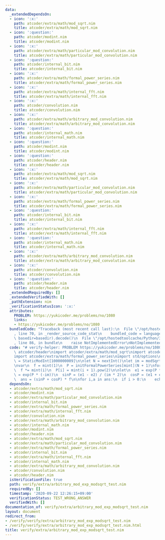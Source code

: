 ```yaml
---
data:
  _extendedDependsOn:
  - icon: ':x:'
    path: atcoder/extra/math/mod_sqrt.nim
    title: atcoder/extra/math/mod_sqrt.nim
  - icon: ':question:'
    path: atcoder/modint.nim
    title: atcoder/modint.nim
  - icon: ':x:'
    path: atcoder/extra/math/particular_mod_convolution.nim
    title: atcoder/extra/math/particular_mod_convolution.nim
  - icon: ':question:'
    path: atcoder/internal_bit.nim
    title: atcoder/internal_bit.nim
  - icon: ':x:'
    path: atcoder/extra/math/formal_power_series.nim
    title: atcoder/extra/math/formal_power_series.nim
  - icon: ':x:'
    path: atcoder/extra/math/internal_fft.nim
    title: atcoder/extra/math/internal_fft.nim
  - icon: ':x:'
    path: atcoder/convolution.nim
    title: atcoder/convolution.nim
  - icon: ':x:'
    path: atcoder/extra/math/arbitrary_mod_convolution.nim
    title: atcoder/extra/math/arbitrary_mod_convolution.nim
  - icon: ':question:'
    path: atcoder/internal_math.nim
    title: atcoder/internal_math.nim
  - icon: ':question:'
    path: atcoder/modint.nim
    title: atcoder/modint.nim
  - icon: ':question:'
    path: atcoder/header.nim
    title: atcoder/header.nim
  - icon: ':x:'
    path: atcoder/extra/math/mod_sqrt.nim
    title: atcoder/extra/math/mod_sqrt.nim
  - icon: ':x:'
    path: atcoder/extra/math/particular_mod_convolution.nim
    title: atcoder/extra/math/particular_mod_convolution.nim
  - icon: ':x:'
    path: atcoder/extra/math/formal_power_series.nim
    title: atcoder/extra/math/formal_power_series.nim
  - icon: ':question:'
    path: atcoder/internal_bit.nim
    title: atcoder/internal_bit.nim
  - icon: ':x:'
    path: atcoder/extra/math/internal_fft.nim
    title: atcoder/extra/math/internal_fft.nim
  - icon: ':question:'
    path: atcoder/internal_math.nim
    title: atcoder/internal_math.nim
  - icon: ':x:'
    path: atcoder/extra/math/arbitrary_mod_convolution.nim
    title: atcoder/extra/math/arbitrary_mod_convolution.nim
  - icon: ':x:'
    path: atcoder/convolution.nim
    title: atcoder/convolution.nim
  - icon: ':question:'
    path: atcoder/header.nim
    title: atcoder/header.nim
  _extendedRequiredBy: []
  _extendedVerifiedWith: []
  _pathExtension: nim
  _verificationStatusIcon: ':x:'
  attributes:
    PROBLEM: https://yukicoder.me/problems/no/1080
    links:
    - https://yukicoder.me/problems/no/1080
  bundledCode: "Traceback (most recent call last):\n  File \"/opt/hostedtoolcache/Python/3.8.5/x64/lib/python3.8/site-packages/onlinejudge_verify/documentation/build.py\"\
    , line 70, in _render_source_code_stat\n    bundled_code = language.bundle(stat.path,\
    \ basedir=basedir).decode()\n  File \"/opt/hostedtoolcache/Python/3.8.5/x64/lib/python3.8/site-packages/onlinejudge_verify/languages/nim.py\"\
    , line 86, in bundle\n    raise NotImplementedError\nNotImplementedError\n"
  code: "# verify-helper: PROBLEM https://yukicoder.me/problems/no/1080\n\nimport\
    \ atcoder/header\nimport atcoder/extra/math/mod_sqrt\nimport atcoder/modint\n\
    import atcoder/extra/math/formal_power_series\nimport std/options\n\ntype mint\
    \ = StaticModInt[1000000009]\n\nlet N = nextInt()\nlet im = modSqrt(mint.init(-1)).get()\n\
    \nvar\n  f = mint(1)\n  P = initFormalPowerSeries[mint](N + 1)\nfor i in 1..N:\n\
    \  f *= mint(i)\n  P[i] = mint(i + 1).pow(2)\n\nlet\n  e1 = exp(P * im)\n  e2\
    \ = exp(P * (-im))\n  sinP = (e1 - e2) / (im * 2)\n  cosP = (e1 + e2) / mint(2)\n\
    \  ans = (sinP + cosP) * f\n\nfor i,a in ans:\n  if i > 0:\n    echo a\n"
  dependsOn:
  - atcoder/extra/math/mod_sqrt.nim
  - atcoder/modint.nim
  - atcoder/extra/math/particular_mod_convolution.nim
  - atcoder/internal_bit.nim
  - atcoder/extra/math/formal_power_series.nim
  - atcoder/extra/math/internal_fft.nim
  - atcoder/convolution.nim
  - atcoder/extra/math/arbitrary_mod_convolution.nim
  - atcoder/internal_math.nim
  - atcoder/modint.nim
  - atcoder/header.nim
  - atcoder/extra/math/mod_sqrt.nim
  - atcoder/extra/math/particular_mod_convolution.nim
  - atcoder/extra/math/formal_power_series.nim
  - atcoder/internal_bit.nim
  - atcoder/extra/math/internal_fft.nim
  - atcoder/internal_math.nim
  - atcoder/extra/math/arbitrary_mod_convolution.nim
  - atcoder/convolution.nim
  - atcoder/header.nim
  isVerificationFile: true
  path: verify/extra/arbitrary_mod_exp_modsqrt_test.nim
  requiredBy: []
  timestamp: '2020-09-22 12:26:15+09:00'
  verificationStatus: TEST_WRONG_ANSWER
  verifiedWith: []
documentation_of: verify/extra/arbitrary_mod_exp_modsqrt_test.nim
layout: document
redirect_from:
- /verify/verify/extra/arbitrary_mod_exp_modsqrt_test.nim
- /verify/verify/extra/arbitrary_mod_exp_modsqrt_test.nim.html
title: verify/extra/arbitrary_mod_exp_modsqrt_test.nim
---
```


